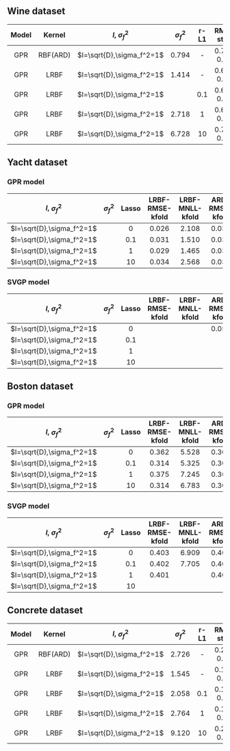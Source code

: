 ## Wine dataset

| Model |  Kernel  |     $l$, $\sigma_f^2$     | $\sigma_f^2$ | r-L1 |  RMSE-static  | MNLL-static | RMSE-kfold | MNLL-kfold | Time  |
| :---: | :------: | :-----------------------: | :----------: | :--: | :-----------: | :---------: | :--------: | :--------: | :---: |
|  GPR  | RBF(ARD) | $l=\sqrt{D},\sigma_f^2=1$ |    0.794     |  -   | 0.716 / 0.746 |             |            |            | 4m/5m |
|  GPR  |   LRBF   | $l=\sqrt{D},\sigma_f^2=1$ |    1.414     |  -   | 0.648 / 0.729 |             |            |            |  6m   |
|  GPR  |   LRBF   | $l=\sqrt{D},\sigma_f^2=1$ |              | 0.1  | 0.689 / 0.751 |             |            |            |  6m   |
|  GPR  |   LRBF   | $l=\sqrt{D},\sigma_f^2=1$ |    2.718     |  1   | 0.691 / 0.756 |             |            |            |       |
|  GPR  |   LRBF   | $l=\sqrt{D},\sigma_f^2=1$ |    6.728     |  10  | 0.737 / 0.744 |             |            |            |       |

## Yacht dataset

### GPR model

|     $l$, $\sigma_f^2$     | $\sigma_f^2$ | Lasso | LRBF-RMSE-kfold | LRBF-MNLL-kfold | ARD-RMSE-kfold | ARD-MNLL-kfold |
| :-----------------------: | :----------: | :---: | :-------------: | :-------------: | :------------: | :------------: |
| $l=\sqrt{D},\sigma_f^2=1$ |              |   0   |      0.026      |      2.108      |     0.030      |     1.501      |
| $l=\sqrt{D},\sigma_f^2=1$ |              |  0.1  |      0.031      |      1.510      |     0.030      |     1.502      |
| $l=\sqrt{D},\sigma_f^2=1$ |              |   1   |      0.029      |      1.465      |     0.030      |     1.510      |
| $l=\sqrt{D},\sigma_f^2=1$ |              |  10   |      0.034      |      2.568      |     0.035      |     2.090      |

### SVGP model

|     $l$, $\sigma_f^2$     | $\sigma_f^2$ | Lasso | LRBF-RMSE-kfold | LRBF-MNLL-kfold | ARD-RMSE-kfold | ARD-MNLL-kfold |
| :-----------------------: | :----------: | :---: | :-------------: | :-------------: | :------------: | :------------: |
| $l=\sqrt{D},\sigma_f^2=1$ |              |   0   |                 |                 |     0.050      |     1.240      |
| $l=\sqrt{D},\sigma_f^2=1$ |              |  0.1  |                 |                 |                |                |
| $l=\sqrt{D},\sigma_f^2=1$ |              |   1   |                 |                 |                |                |
| $l=\sqrt{D},\sigma_f^2=1$ |              |  10   |                 |                 |                |                |

## Boston dataset

### GPR model

|     $l$, $\sigma_f^2$     | $\sigma_f^2$ | Lasso | LRBF-RMSE-kfold | LRBF-MNLL-kfold | ARD-RMSE-kfold | ARD-MNLL-kfold |
| :-----------------------: | :----------: | :---: | :-------------: | :-------------: | :------------: | :------------: |
| $l=\sqrt{D},\sigma_f^2=1$ |              |   0   |      0.362      |      5.528      |     0.302      |     3.476      |
| $l=\sqrt{D},\sigma_f^2=1$ |              |  0.1  |      0.314      |      5.325      |     0.302      |     3.484      |
| $l=\sqrt{D},\sigma_f^2=1$ |              |   1   |      0.375      |      7.245      |     0.302      |     3.556      |
| $l=\sqrt{D},\sigma_f^2=1$ |              |  10   |      0.314      |      6.783      |     0.308      |     4.369      |

### SVGP model

|     $l$, $\sigma_f^2$     | $\sigma_f^2$ | Lasso | LRBF-RMSE-kfold | LRBF-MNLL-kfold | ARD-RMSE-kfold | ARD-MNLL-kfold |
| :-----------------------: | :----------: | :---: | :-------------: | :-------------: | :------------: | :------------: |
| $l=\sqrt{D},\sigma_f^2=1$ |              |   0   |      0.403      |      6.909      |     0.404      |     4.092      |
| $l=\sqrt{D},\sigma_f^2=1$ |              |  0.1  |      0.402      |      7.705      |     0.406      |     4.151      |
| $l=\sqrt{D},\sigma_f^2=1$ |              |   1   |      0.401      |                 |     0.406      |     4.056      |
| $l=\sqrt{D},\sigma_f^2=1$ |              |  10   |                 |                 |                |                |

## Concrete dataset

| Model |  Kernel  |     $l$, $\sigma_f^2$     | $\sigma_f^2$ | r-L1 |  RMSE-static  | MNLL-static | RMSE-kfold | MNLL-kfold | Time |
| :---: | :------: | :-----------------------: | :----------: | :--: | :-----------: | :---------: | :--------: | :--------: | :--: |
|  GPR  | RBF(ARD) | $l=\sqrt{D},\sigma_f^2=1$ |    2.726     |  -   | 0.208 / 0.331 |             |            |            |      |
|  GPR  |   LRBF   | $l=\sqrt{D},\sigma_f^2=1$ |    1.545     |  -   | 0.192 / 0.306 |             |            |            |      |
|  GPR  |   LRBF   | $l=\sqrt{D},\sigma_f^2=1$ |    2.058     | 0.1  | 0.115 / 0.328 |             |            |            |      |
|  GPR  |   LRBF   | $l=\sqrt{D},\sigma_f^2=1$ |    2.764     |  1   | 0.197 / 0.287 |             |            |            |      |
|  GPR  |   LRBF   | $l=\sqrt{D},\sigma_f^2=1$ |    9.120     |  10  | 0.218 / 0.315 |             |            |            |      |
